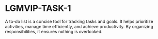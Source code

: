 # LGMVIP-TASK-1
A to-do list is a concise tool for tracking tasks and goals. It helps prioritize activities, manage time efficiently, and achieve productivity. By organizing responsibilities, it ensures nothing is overlooked.
